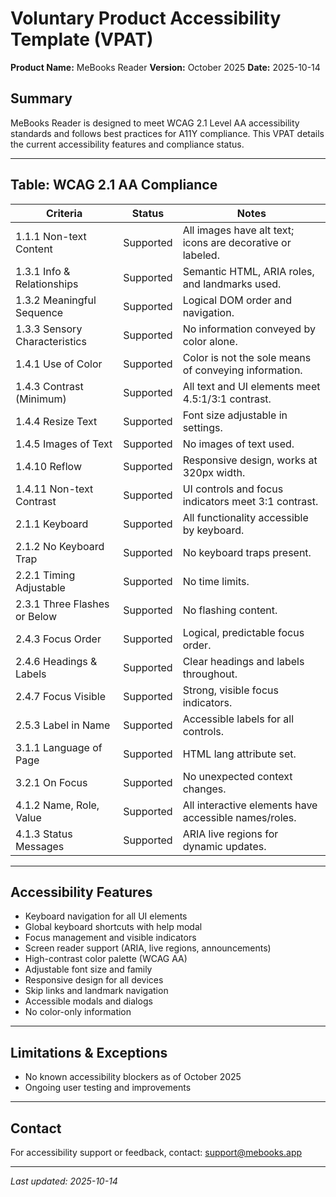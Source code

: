 # Voluntary Product Accessibility Template (VPAT)

**Product Name:** MeBooks Reader
**Version:** October 2025
**Date:** 2025-10-14

## Summary
MeBooks Reader is designed to meet WCAG 2.1 Level AA accessibility standards and follows best practices for A11Y compliance. This VPAT details the current accessibility features and compliance status.

---

## Table: WCAG 2.1 AA Compliance

| Criteria | Status | Notes |
|----------|--------|-------|
| 1.1.1 Non-text Content | Supported | All images have alt text; icons are decorative or labeled. |
| 1.3.1 Info & Relationships | Supported | Semantic HTML, ARIA roles, and landmarks used. |
| 1.3.2 Meaningful Sequence | Supported | Logical DOM order and navigation. |
| 1.3.3 Sensory Characteristics | Supported | No information conveyed by color alone. |
| 1.4.1 Use of Color | Supported | Color is not the sole means of conveying information. |
| 1.4.3 Contrast (Minimum) | Supported | All text and UI elements meet 4.5:1/3:1 contrast. |
| 1.4.4 Resize Text | Supported | Font size adjustable in settings. |
| 1.4.5 Images of Text | Supported | No images of text used. |
| 1.4.10 Reflow | Supported | Responsive design, works at 320px width. |
| 1.4.11 Non-text Contrast | Supported | UI controls and focus indicators meet 3:1 contrast. |
| 2.1.1 Keyboard | Supported | All functionality accessible by keyboard. |
| 2.1.2 No Keyboard Trap | Supported | No keyboard traps present. |
| 2.2.1 Timing Adjustable | Supported | No time limits. |
| 2.3.1 Three Flashes or Below | Supported | No flashing content. |
| 2.4.3 Focus Order | Supported | Logical, predictable focus order. |
| 2.4.6 Headings & Labels | Supported | Clear headings and labels throughout. |
| 2.4.7 Focus Visible | Supported | Strong, visible focus indicators. |
| 2.5.3 Label in Name | Supported | Accessible labels for all controls. |
| 3.1.1 Language of Page | Supported | HTML lang attribute set. |
| 3.2.1 On Focus | Supported | No unexpected context changes. |
| 4.1.2 Name, Role, Value | Supported | All interactive elements have accessible names/roles. |
| 4.1.3 Status Messages | Supported | ARIA live regions for dynamic updates. |

---

## Accessibility Features
- Keyboard navigation for all UI elements
- Global keyboard shortcuts with help modal
- Focus management and visible indicators
- Screen reader support (ARIA, live regions, announcements)
- High-contrast color palette (WCAG AA)
- Adjustable font size and family
- Responsive design for all devices
- Skip links and landmark navigation
- Accessible modals and dialogs
- No color-only information

---

## Limitations & Exceptions
- No known accessibility blockers as of October 2025
- Ongoing user testing and improvements

---

## Contact
For accessibility support or feedback, contact: support@mebooks.app

---

_Last updated: 2025-10-14_
